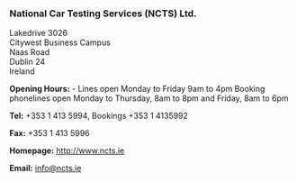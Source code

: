 ###  National Car Testing Services (NCTS) Ltd.

Lakedrive 3026  
Citywest Business Campus  
Naas Road  
Dublin 24  
Ireland

**Opening Hours:** \- Lines open Monday to Friday 9am to 4pm Booking
phonelines open Monday to Thursday, 8am to 8pm and Friday, 8am to 6pm

**Tel:** +353 1 413 5994, Bookings +353 1 4135992

**Fax:** +353 1 413 5996

**Homepage:** [ http://www.ncts.ie ](http://www.ncts.ie)

**Email:** [ info@ncts.ie ](mailto:info@ncts.ie)
